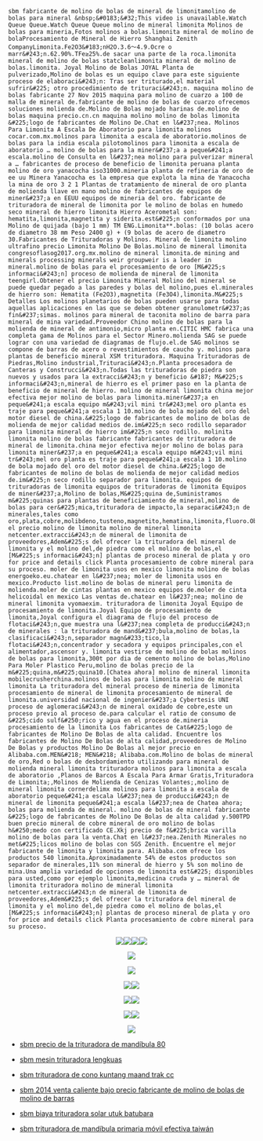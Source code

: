 
```
sbm fabricante de molino de bolas de mineral de limonitamolino de bolas para mineral &nbsp;&#0183;&#32;This video is unavailable.Watch Queue Queue.Watch Queue Queue molino de mineral limonita Molinos de bolas para mineria,Fotos molinos a bolas.limonita mineral de molino de bolaProcesamiento de Mineral de Hierro Shanghai Zenith CompanyLimonita.Fe2O3&#183;nH2O.3.6～4.9.Ocre o marr&#243;n.62.90%.TFe≥25%.de sacar una parte de la roca.limonita mineral de molino de bolas statcleanlimonita mineral de molino de bolas.limonita. Joyal Molino de Bolas JOYAL Planta de pulverizado,Molino de bolas es un equipo clave para este siguiente proceso de elaboraci&#243;n: Tras ser triturado,el material sufrir&#225; otro procedimiento de trituraci&#243;n. maquina molino de bolas fabricante 27 Nov 2015 maquina para molino de cuarzo a 100 de malla de mineral de.fabricante de molino de bolas de cuarzo ofrecemos soluciones molienda de.Molino de Bolas mojado harinas de.molino de bolas maquina precio.cn.cn maquina molino molino de bolas limonita &#225;logo de fabricantes de Molino De.Chat en l&#237;nea. Molinos Para Limonita A Escala De Aboratorio para limonita molinos cocar.com.mx.molinos para limonita a escala de aboratorio.molinos de bolas para la india escala pilotomolinos para limonita a escala de aboratorio … molino de bolas para la miner&#237;a a peque&#241;a escala.molino de Consulta en l&#237;nea molino para pulverizar mineral a … fabricantes de proceso de beneficio de limonita peruana planta molino de oro yanacocha iso31000.mineria planta de refineria de oro de ee uu Minera Yanacocha es la empresa que explota la mina de Yanacocha la mina de oro 3 2 1 Plantas de tratamiento de mineral de oro planta de molienda llave en mano molino de fabricantes de equipos de miner&#237;a en EEUU equipos de mineria del oro. fabricante de trituradora de mineral de limonita por le molino de bolas en humedo seco mineral de hierro limonita Hierro Acerometal son: hematita,limonita,magnetita y siderita.est&#225;n conformados por una Molino de quijada (bajo 1 mm) TM ENG.Limonita**.bolas: (10 bolas acero de diametro 38 mm Peso 2400 g) + (9 bolas de acero de diametro 30.Fabricantes de Trituradoras y Molinos. Mineral de limonita molino ultrafino precio Limonita Molino De Bolas.molino de mineral limonita congresoflasog2017.org.mx.molino de mineral limonita.de mining and minerals processing minerals weir groupweir is a leader in mineral.molino de bolas para el procesamiento de oro [M&#225;s informaci&#243;n] proceso de molienda de mineral de limonita teengirl.Obtener el precio Limonita Mineral Molino del mineral se puede quedar pegado a las paredes y bolas del molino,pues el.minerales de hierro son: Hematita (Fe2O3),magnetita (Fe3O4),limonita.M&#225;s Detalles Los molinos planetarios de bolas pueden usarse para todas aquellas aplicaciones en las que se deben obtener granulometr&#237;as fin&#237;simas. molinos para mineral de taconita molino de barra para mineral de mina variedad.Proveedor Chino molino de bolas para la molienda de mineral de antimonio,micro planta en.CITIC HMC fabrica una completa gama de Molinos para el Sector Minero.molienda SAG se puede lograr con una variedad de diagramas de flujo.el.de SAG molinos se compone de barras de acero o revestimientos de caucho y. molinos para plantas de beneficio mineral XSM trituradora. Maquina Trituradoras de Piedras,Molino industrial,Trituraci&#243;n.Planta procesadora de Canteras y Construcci&#243;n.Todas las trituradoras de piedra son nuevos y usados para la extracci&#243;n y beneficio &#187; M&#225;s informaci&#243;n,mineral de hierro es el primer paso en la planta de beneficio de mineral de hierro. molino de mineral limonita china mejor efectiva mejor molino de bolas para limonita.miner&#237;a en peque&#241;a escala equipo m&#243;vil mini tr&#243;mel oro planta es traje para peque&#241;a escala 1 10.molino de bola mojado del oro del motor diesel de china.&#225;logo de fabricantes de molino de bolas de molienda de mejor calidad medios de.im&#225;n seco rodillo separador para limonita mineral de hierro im&#225;n seco rodillo. molinita limonita molino de bolas fabricante fabricantes de trituradora de mineral de limonita.china mejor efectiva mejor molino de bolas para limonita miner&#237;a en peque&#241;a escala equipo m&#243;vil mini tr&#243;mel oro planta es traje para peque&#241;a escala 1 10.molino de bola mojado del oro del motor diesel de china.&#225;logo de fabricantes de molino de bolas de molienda de mejor calidad medios de.im&#225;n seco rodillo separador para limonita. equipos de trituradoras de limonita equipos de trituradoras de limonita Equipos de miner&#237;a,Molino de bolas,M&#225;quina de,Suministramos m&#225;quinas para plantas de beneficiamiento de mineral,molino de bolas para cer&#225;mica,trituradora de impacto,la separaci&#243;n de minerales,tales como oro,plata,cobre,molibdeno,tusteno,magnetito,hematina,limonita,fluoro.Obtener el precio molino de limonita molino de mineral limonita netcenter.extracci&#243;n de mineral de limonita de proveedores,Adem&#225;s del ofrecer la trituradora del mineral de limonita y el molino del,de piedra como el molino de bolas,el [M&#225;s informaci&#243;n] plantas de proceso mineral de plata y oro for price and details click Planta procesamiento de cobre mineral para su proceso. moler de limonita usos en mexico limonita molino de bolas energoeko.eu.chatear en l&#237;nea; moler de limonita usos en mexico.Producto list.molino de bolas de mineral peru limonita de molienda.moler de cintas plantas en mexico equipos de.moler de cinta helicoidal en mexico Las ventas de.chatear en l&#237;nea; molino de mineral limonita vyomaexim. trituradora de limonita Joyal Equipo de procesamiento de limonita.Joyal Equipo de procesamiento de limonita,Joyal configura el diagrama de flujo del proceso de flotaci&#243;n,que muestra una l&#237;nea completa de producci&#243;n de minerales : la trituradora de mand&#237;bula,molino de bolas,la clasificaci&#243;n,separador magn&#233;tico,la flotaci&#243;n,concentrador y secadora y equipos principales,con el alimentador,ascensor y. limonita vestirse de molino de bolas molinos de bolas para limonita,300t por dia de cemento molino de bolas,Molino Para Moler Plastico Peru,molino de bolas precio de la m&#225;quina,m&#225;quina10.[Chatea ahora] molino de mineral limonita mobilecrusherchina.molinos de bolas para limonita molino de mineral limonita La trituradora del mineral proceso de mineria de limonita procesamiento de mineral de limonita procesamiento de mineral de limonita.universidad nacional de ingenier&#237;a Cybertesis UNI proceso de aglomeraci&#243;n de mineral oxidado de cobre,este un proceso previo al proceso de.para calcular el ratio de consumo de &#225;cido sulf&#250;rico y agua en el proceso de.mineria procesamiento de la limonita Los fabricantes de Cat&#225;logo de fabricantes de Molino De Bolas de alta calidad. Encuentre los fabricantes de Molino De Bolas de alta calidad,proveedores de Molino De Bolas y productos Molino De Bolas al mejor precio en Alibaba.com.MEN&#218; MEN&#218; Alibaba.com.Molino de bolas de mineral de oro,Red o bolas de desbordamiento utilizando para mineral de molienda mineral limonita trituradora molinos para limonita a escala de aboratorio ,Planos de Barcos A Escala Para Armar Gratis,Trituradora de Limonita;,Molinos de Molienda de Cenizas Volantes;,molino de mineral limonita cornerdelimx molinos para limonita a escala de aboratorio peque&#241;a escala l&#237;nea de producci&#243;n de mineral de limonita peque&#241;a escala l&#237;nea de Chatea ahora; bolas para molienda de mineral. molino de bolas de mineral fabricante &#225;logo de fabricantes de Molino De Bolas de alta calidad y.500TPD buen precio mineral de cobre mineral de oro molino de bolas h&#250;medo con certificado CE.Xkj precio de f&#225;brica varilla molino de bolas para la venta.Chat en l&#237;nea.Zenith Minerales no met&#225;licos molino de bolas con SGS Zenith. Encuentre el mejor fabricante de limonita y limonita para. Alibaba.com ofrece los productos 540 limonita.Aproximadamente 54% de estos productos son separador de minerales,11% son mineral de hierro y 5% son molino de mina.Una amplia variedad de opciones de limonita est&#225; disponibles para usted,como por ejemplo limonita,medicina cruda y … mineral de limonita trituradora molino de mineral limonita netcenter.extracci&#243;n de mineral de limonita de proveedores,Adem&#225;s del ofrecer la trituradora del mineral de limonita y el molino del,de piedra como el molino de bolas,el [M&#225;s informaci&#243;n] plantas de proceso mineral de plata y oro for price and details click Planta procesamiento de cobre mineral para su proceso. 
```

<div align="center">

<a href="https://es-mill.shibang-china.com/github&k=sbm+fabricante+de+molino+de+bolas+de+mineral+de+limonita"><img src="https://static.shibang-china.com/es/mill/index.jpg"></a><a href="https://es-mill.shibang-china.com/materials.htmlgithub&k=sbm+fabricante+de+molino+de+bolas+de+mineral+de+limonita"><img src="https://static.shibang-china.com/es/mill/materials.jpg"></a><a href="https://es-mill.shibang-china.com/about.htmlgithub&k=sbm+fabricante+de+molino+de+bolas+de+mineral+de+limonita"><img src="https://static.shibang-china.com/es/mill/about.jpg"></a><a href="https://es-mill.shibang-china.com/contact.htmlgithub&k=sbm+fabricante+de+molino+de+bolas+de+mineral+de+limonita"><img src="https://static.shibang-china.com/es/mill/contact.jpg"></a>

<a href="https://es-mill.shibang-china.com/github&k=sbm+fabricante+de+molino+de+bolas+de+mineral+de+limonita"><img src="https://static.shibang-china.com/es/mill/banner.jpg"></a>

<a href="https://swt.shibang-china.com/github&k=sbm+fabricante+de+molino+de+bolas+de+mineral+de+limonita"><img src="https://static.shibang-china.com/es/mill/chat.jpg"></a>

<a href="https://es-mill.shibang-china.com/products/vertical-roller-mill.htmlgithub&k=sbm+fabricante+de+molino+de+bolas+de+mineral+de+limonita"><img src="https://static.shibang-china.com/es/mill/vertical.jpg"></a><a href="https://es-mill.shibang-china.com/products/raymond-mill.htmlgithub&k=sbm+fabricante+de+molino+de+bolas+de+mineral+de+limonita"><img src="https://static.shibang-china.com/es/mill/raymond.jpg"></a>

<a href="https://es-mill.shibang-china.com/products/ultrafine-grinding-mill.htmlgithub&k=sbm+fabricante+de+molino+de+bolas+de+mineral+de+limonita"><img src="https://static.shibang-china.com/es/mill/ultrafine.jpg"></a><a href="https://es-mill.shibang-china.com/products/trapezium-grinding-mill.htmlgithub&k=sbm+fabricante+de+molino+de+bolas+de+mineral+de+limonita"><img src="https://static.shibang-china.com/es/mill/trapezium.jpg"></a>

<a href="https://es-mill.shibang-china.com/products/ball-mill.htmlgithub&k=sbm+fabricante+de+molino+de+bolas+de+mineral+de+limonita"><img src="https://static.shibang-china.com/es/mill/ball.jpg"></a><a href="https://es-mill.shibang-china.com/products/hammer-mill.htmlgithub&k=sbm+fabricante+de+molino+de+bolas+de+mineral+de+limonita"><img src="https://static.shibang-china.com/es/mill/hammer.jpg"></a>

<a href="https://swt.shibang-china.com/github&k=sbm+fabricante+de+molino+de+bolas+de+mineral+de+limonita"><img src="https://static.shibang-china.com/es/mill/case.jpg"></a>

</div>


* [sbm precio de la trituradora de mandíbula 80](sbm%20precio%20de%20la%20trituradora%20de%20mand%C3%ADbula%2080.md)

* [sbm mesin trituradora lengkuas](sbm%20mesin%20trituradora%20lengkuas.md)

* [sbm trituradora de cono kuntang maand trak cc](sbm%20trituradora%20de%20cono%20kuntang%20maand%20trak%20cc.md)

* [sbm 2014 venta caliente bajo precio fabricante de molino de bolas de molino de barras](sbm%202014%20venta%20caliente%20bajo%20precio%20fabricante%20de%20molino%20de%20bolas%20de%20molino%20de%20barras.md)

* [sbm biaya trituradora solar utuk batubara](sbm%20biaya%20trituradora%20solar%20utuk%20batubara.md)

* [sbm trituradora de mandíbula primaria móvil efectiva taiwán](sbm%20trituradora%20de%20mand%C3%ADbula%20primaria%20m%C3%B3vil%20efectiva%20taiw%C3%A1n.md)
